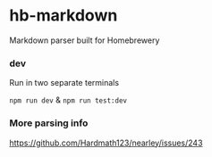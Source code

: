 # hb-markdown
Markdown parser built for Homebrewery


### dev

Run in two separate terminals

`npm run dev` & `npm run test:dev`


### More parsing info
https://github.com/Hardmath123/nearley/issues/243